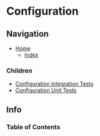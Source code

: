 # Configuration

## Navigation

* [Home](/README.md)
  * [Index](/docs/Index.md)

### Children

* [Configuration Integration Tests](/src/ConfigurationIntegrationTests/README.md)
* [Configuration Unit Tests](/src/ConfigurationUnitTests/README.md)

## Info

### Table of Contents
